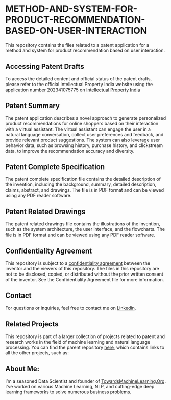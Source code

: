 # METHOD-AND-SYSTEM-FOR-PRODUCT-RECOMMENDATION-BASED-ON-USER-INTERACTION

This repository contains the files related to a patent application for a method and system for product recommendation based on user interaction.

## Accessing Patent Drafts

To access the detailed content and official status of the patent drafts, please refer to the official Intellectual Property India website using the application number 202341075775 on [Intellectual Property India](https://ipindia.gov.in/)


## Patent Summary

The patent application describes a novel approach to generate personalized product recommendations for online shoppers based on their interaction with a virtual assistant. The virtual assistant can engage the user in a natural language conversation, collect user preferences and feedback, and provide relevant product suggestions. The system can also leverage user behavior data, such as browsing history, purchase history, and clickstream data, to improve the recommendation accuracy and diversity.

## Patent Complete Specification

The patent complete specification file contains the detailed description of the invention, including the background, summary, detailed description, claims, abstract, and drawings. The file is in PDF format and can be viewed using any PDF reader software.

## Patent Related Drawings

The patent related drawings file contains the illustrations of the invention, such as the system architecture, the user interface, and the flowcharts. The file is in PDF format and can be viewed using any PDF reader software.


## Confidentiality Agreement

This repository is subject to a [confidentiality agreement](https://github.com/Praveen76/METHOD-AND-SYSTEM-FOR-PRODUCT-RECOMMENDATION-BASED-ON-USER-INTERACTION/blob/main/Confidentiality%20Agreement.md) between the inventor and the viewers of this repository. The files in this repository are not to be disclosed, copied, or distributed without the prior written consent of the inventor. See the Confidentiality Agreement file for more information.

## Contact

For questions or inquiries, feel free to contact me on [Linkedin](https://www.linkedin.com/in/praveen-kumar-anwla-49169266/).

## Related Projects

This repository is part of a larger collection of projects related to patent and research works in the field of machine learning and natural language processing. You can find the parent repository [here](https://github.com/Praveen76/Patent-and-Research-Projects), which contains links to all the other projects, such as:

## **About Me**:
I’m a seasoned Data Scientist and founder of [TowardsMachineLearning.Org](https://towardsmachinelearning.org/). I've worked on various Machine Learning, NLP, and cutting-edge deep learning frameworks to solve numerous business problems.

